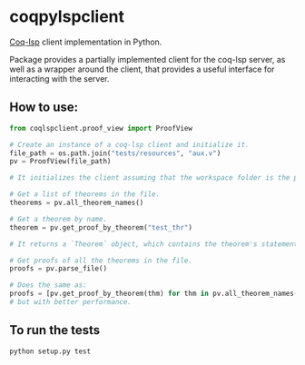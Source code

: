# coqpylspclient
[Coq-lsp](https://github.com/ejgallego/coq-lsp) client implementation in Python.

Package provides a partially implemented client for the coq-lsp server, as well as a wrapper around the client, that provides a useful interface for interacting with the server.

## How to use: 
```python
from coqlspclient.proof_view import ProofView

# Create an instance of a coq-lsp client and initialize it.
file_path = os.path.join("tests/resources", "aux.v")
pv = ProofView(file_path)

# It initializes the client assuming that the workspace folder is the parent directory of the file. Meaning that `_CoqProject`, if present, should be in the parent directory of the file.

# Get a list of theorems in the file. 
theorems = pv.all_theorem_names()

# Get a theorem by name.
theorem = pv.get_proof_by_theorem("test_thr")

# It returns a `Theorem` object, which contains the theorem's statement as present in the file, as well as its proof, augmented with the information about the proof steps. E.g. the hyps and the conclusion of the focused goal at each step.

# Get proofs of all the theorems in the file.
proofs = pv.parse_file()

# Does the same as: 
proofs = [pv.get_proof_by_theorem(thm) for thm in pv.all_theorem_names()]
# but with better performance.
```

## To run the tests

```
python setup.py test
```
